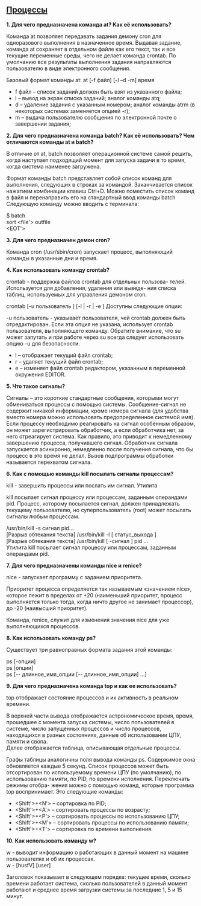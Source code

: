 ## [Процессы]([https://docs.google.com/spreadsheets/d/18dh1dN-GPoJO7KMpERx2Ks3jPa31uuaJY64HMFI8kYY/edit?usp=sharing](https://docs.google.com/spreadsheets/d/18dh1dN-GPoJO7KMpERx2Ks3jPa31uuaJY64HMFI8kYY/edit?usp=sharing))

**1. Для чего предназначена команда at? Как её использовать?**

Команда at позволяет передавать задания демону cron для одноразового выполнения в назначенное время. Выдавая задание, команда at сохраняет в отдельном файле как его текст, так и все текущие переменные среды, чего не делает команда crontab. По умолчанию все результаты выполнения задания направляются пользователю в виде электронного сообщения.

Базовый формат команды at:
at [-f файл] [-l –d -m] время
- f файл – список заданий должен быть взят из указанного файла;
- l – вывод на экран списка заданий; аналог команды atq;
- d – удаление задания с указанным номером; аналог команды atrm (в некоторых системах заменяется опцией -r);
- m – выдача пользователю сообщения по электронной почте о завершении задания;

**2. Для чего предназначена команда batch? Как её использовать? Чем отличаются команды at и batch?**

В отличие от at, batch позволяет операционной системе самой решить, когда наступает подходящий момент для запуска задачи в то время, когда система наименее загружена.

Формат команды batch представляет собой список команд для выполнения, следующих в строках за командой. Заканчивается список нажатием комбинации клавиш Ctrl+D. Можно поместить список команд в файл и перенаправить его на стандартный ввод команды batch
Следующую команду можно вводить с терминала:

$ batch <br>
sort <file'> outfile <br>
<EOT'>

**3. Для чего предназначен демон cron?**

Команда cron (/usr/sbin/cron) запускает процесс, выполняющий команды в указанные дни и время.

**4. Как использовать команду crontab?**

crontab - поддержка файлов crontab для отдельных пользова-
телей. Используется для добавления, удаления или выведе-
ния списка таблиц, используемых для управления демоном cron.

crontab [-u пользователь ] [-l | -r | -e ]
Доступны следующие опции:

-u пользователь - указывает пользователя, чей crontab должен быть отредактирован. Если эта опция не указана, использует crontab пользователя, выполняющего команду. Обратите внимание, что su может запутать и при работе через su всегда следует использовать опцию -u для безопасности.

- l – отображает текущий файл crontab;
- r – удаляет текущий файл crontab;
- e – изменяет файл crontab редактором, указанным в переменной окружения EDITOR.

**5. Что такое сигналы?**

Сигналы – это короткие стандартные сообщения, которыми могут обмениваться процессы с помощью системы. Сообщение-сигнал не содержит никакой информации, кроме номера сигнала (для удобства вместо номера можно использовать предопределенное системой имя). Если процессу необходимо реагировать на сигнал особенным образом, он может зарегистрировать обработчик, а если обработчика нет, за него отреагирует система. Как правило, это приводит к немедленному завершению процесса, получившего сигнал. Обработчик сигнала запускается асинхронно, немедленно после получения сигнала, что бы процесс в это время не делал. Вызов подпрограммы обработки называется перехватом сигнала.

**6. Как с помощью команды kill посылать сигналы процессам?**

kill - завершить процессы или послать им сигнал. Утилита

kill посылает сигнал процессу или процессам, заданным операндами pid. Процесс, которому посылается сигнал, должен принадлежать текущему пользователю, но суперпользователь (root) может посылать сигналы любым процессам.

/usr/bin/kill -s сигнал pid... <br>
[Разрыв обтекания текста] /usr/bin/kill -l [ статус_выхода ] <br>
[Разрыв обтекания текста] /usr/bin/kill [ -сигнал ] pid ... <br>
Утилита kill посылает сигнал процессу или процессам, заданным операндами pid.

**7. Для чего предназначены команды nice и renice?**

nice - запускает программу с заданием приоритета.

Приоритет процесса определяется так называемым «значением nice», которое лежит в пределах от +20 (наименьший приоритет, процесс выполняется только тогда, когда ничто другое не занимает процессор), до -20 (наивысший приоритет).

Команда, renice, служит для изменения значения nice для уже выполняющихся процессов.

**8. Как использовать команду ps?**

Cуществует три равноправных формата задания этой команды:

ps [-опции] <br>
ps [опции] <br>
ps [-- длинное_имя_опции [-- длинное_имя_опции] ...]

**9. Для чего предназначена команда top и как ее использовать?**

top отображает состояние процессов и их активность в реальном времени.

В верхней части вывода отображается астрономическое время, время, прошедшее с момента запуска системы, число пользователей в системе, число запущенных процессов и число процессов, находящихся в разных состояниях, данные об использовании ЦПУ, памяти и свопа. <br>
Далее отображается таблица, описывающая отдельные процессы.

Графы таблицы аналогичны поля вывода команды ps.
Содержимое окна обновляется каждые 5 секунд. Список процессов может быть отсортирован по используемому времени ЦПУ (по умолчанию), по использованию памяти, по PID, по времени исполнения. Переключать режимы отобра-
жения можно с помощью команд, которые программа top воспринимает. Это следующие команды:
- <Shift'>+<N'> – сортировка по PID;
- <Shift'>+<A'> – сортировать процессы по возрасту;
- <Shift'>+<P'> – сортировать процессы по использованию
ЦПУ;
- <Shift'>+<M'> – сортировать процессы по использованию
памяти;
- <Shift'>+<T'> – сортировка по времени выполнения.

**10. Как использовать команду w?**

w - выводит информацию о работающих в данный момент на машине пользователях и об их процессах. <br>
w - [husfV] [user]

Заголовок показывает в следующем порядке: текущее время, сколько времени работает система, сколько пользователей в данный момент работают и среднее время загрузки системы за последние 1, 5 и 15 минут.
